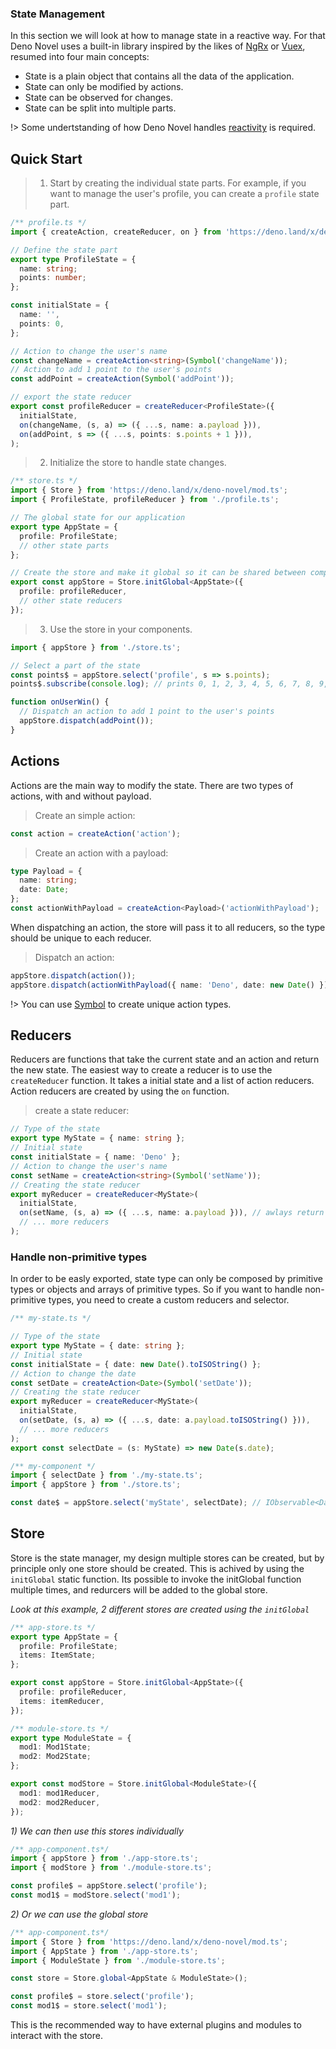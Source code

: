 ### State Management

In this section we will look at how to manage state in a reactive way. For that Deno Novel uses a built-in library inspired by the likes of [NgRx]() or [Vuex](), resumed into four main concepts:

  - State is a plain object that contains all the data of the application.
  - State can only be modified by actions.
  - State can be observed for changes.
  - State can be split into multiple parts.

!> Some undertstanding of how Deno Novel handles [reactivity](reactive.md) is required.

## Quick Start

> 1) Start by creating the individual state parts. For example, if you want to manage the user's profile, you can create a `profile` state part.

```ts
/** profile.ts */
import { createAction, createReducer, on } from 'https://deno.land/x/deno-novel/mod.ts';

// Define the state part
export type ProfileState = {
  name: string;
  points: number;
};

const initialState = {
  name: '',
  points: 0,
};

// Action to change the user's name
const changeName = createAction<string>(Symbol('changeName'));
// Action to add 1 point to the user's points
const addPoint = createAction(Symbol('addPoint'));

// export the state reducer
export const profileReducer = createReducer<ProfileState>({
  initialState,
  on(changeName, (s, a) => ({ ...s, name: a.payload })),
  on(addPoint, s => ({ ...s, points: s.points + 1 })),
);
```
> 2) Initialize the store to handle state changes.

```ts
/** store.ts */
import { Store } from 'https://deno.land/x/deno-novel/mod.ts';
import { ProfileState, profileReducer } from './profile.ts';

// The global state for our application
export type AppState = {
  profile: ProfileState;
  // other state parts
};

// Create the store and make it global so it can be shared between components
export const appStore = Store.initGlobal<AppState>({
  profile: profileReducer,
  // other state reducers
});
```

> 3) Use the store in your components.

```ts
import { appStore } from './store.ts';

// Select a part of the state
const points$ = appStore.select('profile', s => s.points);
points$.subscribe(console.log); // prints 0, 1, 2, 3, 4, 5, 6, 7, 8, 9, ...

function onUserWin() {
  // Dispatch an action to add 1 point to the user's points
  appStore.dispatch(addPoint());
}
```

## Actions

Actions are the main way to modify the state. There are two types of actions, with and without payload.

> Create an simple action:
```ts
const action = createAction('action');
```
> Create an action with a payload:
```ts
type Payload = {
  name: string;
  date: Date;
};
const actionWithPayload = createAction<Payload>('actionWithPayload');
```

When dispatching an action, the store will pass it to all reducers, so the type should be unique to each reducer.

> Dispatch an action:
```ts
appStore.dispatch(action());
appStore.dispatch(actionWithPayload({ name: 'Deno', date: new Date() }));
```

!> You can use [Symbol](https://developer.mozilla.org/en-US/docs/Web/JavaScript/Reference/Global_Objects/Symbol) to create unique action types.


## Reducers

Reducers are functions that take the current state and an action and return the new state. The easiest way to create a reducer is to use the `createReducer` function. It takes a initial state and a list of action reducers. Action reducers are created by using the `on` function.

> create a state reducer:

```ts
// Type of the state
export type MyState = { name: string };
// Initial state
const initialState = { name: 'Deno' };
// Action to change the user's name
const setName = createAction<string>(Symbol('setName'));
// Creating the state reducer
export myReducer = createReducer<MyState>(
  initialState,
  on(setName, (s, a) => ({ ...s, name: a.payload })), // awlays return a new state or wont trigger a change
  // ... more reducers
);
```

### Handle non-primitive types

In order to be easly exported, state type can only be composed by primitive types or objects and arrays of primitive types. So if you want to handle non-primitive types, you need to create a custom reducers and selector.

```ts
/** my-state.ts */

// Type of the state
export type MyState = { date: string };
// Initial state
const initialState = { date: new Date().toISOString() };
// Action to change the date
const setDate = createAction<Date>(Symbol('setDate'));
// Creating the state reducer
export myReducer = createReducer<MyState>(
  initialState,
  on(setDate, (s, a) => ({ ...s, date: a.payload.toISOString() })),
  // ... more reducers
);
export const selectDate = (s: MyState) => new Date(s.date);
```

```ts
/** my-component */
import { selectDate } from './my-state.ts';
import { appStore } from './store.ts';

const date$ = appStore.select('myState', selectDate); // IObservable<Date>
```


## Store

Store is the state manager, my design multiple stores can be created, but by principle only one store should be created. This is achived by using the `initGlobal`  static function. Its possible to invoke the initGlobal function multiple times, and redurcers will be added to the global store.

*Look at this example, 2 different stores are created using the `initGlobal`*

```ts
/** app-store.ts */
export type AppState = {
  profile: ProfileState;
  items: ItemState;
};

export const appStore = Store.initGlobal<AppState>({
  profile: profileReducer,
  items: itemReducer,
});
```

```ts
/** module-store.ts */
export type ModuleState = {
  mod1: Mod1State;
  mod2: Mod2State;
};

export const modStore = Store.initGlobal<ModuleState>({
  mod1: mod1Reducer,
  mod2: mod2Reducer,
});
```
*1) We can then use this stores individually*

```ts
/** app-component.ts*/
import { appStore } from './app-store.ts';
import { modStore } from './module-store.ts';

const profile$ = appStore.select('profile');
const mod1$ = modStore.select('mod1');
```

*2) Or we can use the global store*

```ts
/** app-component.ts*/
import { Store } from 'https://deno.land/x/deno-novel/mod.ts';
import { AppState } from './app-store.ts';
import { ModuleState } from './module-store.ts';

const store = Store.global<AppState & ModuleState>();

const profile$ = store.select('profile');
const mod1$ = store.select('mod1');
```

This is the recommended way to have external plugins and modules to interact with the store.
